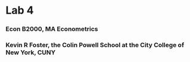 Lab 4
================

### Econ B2000, MA Econometrics

### Kevin R Foster, the Colin Powell School at the City College of New York, CUNY
